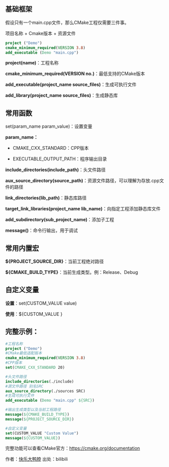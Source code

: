 ## 基础框架
假设只有一个main.cpp文件，那么CMake工程仅需要三件事。

项目名称 + Cmake版本  + 资源文件

```cmake
project ("Demo")
cmake_minimum_required(VERSION 3.8)
add_executable (Demo "main.cpp")
```

**project(name)**：工程名称

**cmake_minimum_required(VERSION no.)**：最低支持的CMake版本

**add_executable(project_name source_files)**：生成可执行文件

**add_library(project_name source_files)**：生成静态库

## 常用函数
set(param_name param_value)：设置变量

**param_name：**

- CMAKE_CXX_STANDARD：CPP版本

- EXECUTABLE_OUTPUT_PATH：程序输出目录

**include_directories(include_path)**：头文件路径

**aux_source_directory(source_path)**：资源文件路径，可以理解为存放.cpp文件的路径

**link_directories(lib_path)**：静态库路径

**target_link_libraries(project_name lib_name)**：向指定工程添加静态库文件

**add_subdirectory(sub_project_name)**：添加子工程

**message()**：命令行输出，用于调试

## 常用内置宏
**${PROJECT_SOURCE_DIR}**：当前工程绝对路径

**${CMAKE_BUILD_TYPE}**：当前生成类型。例：Release、Debug

## 自定义变量
**设置**：set(CUSTOM_VALUE value)

**使用**：${CUSTOM_VALUE }

## 完整示例：

```cmake
#工程名称
project ("Demo")
#CMake最低适配版本
cmake_minimum_required(VERSION 3.8)
#CPP版本
set(CMAKE_CXX_STANDARD 20)

#头文件路径
include_directories(./include)
#源文件路径 别名SRC
aux_source_directory(./sources SRC)
#生成可执行文件
add_executable (Demo "main.cpp" ${SRC})

#输出生成类型以及当前工程路径
message(${CMAKE_BUILD_TYPE})
message(${PROJECT_SOURCE_DIR})

#自定义变量
set(CUSTOM_VALUE "Custom Value")
message(${CUSTOM_VALUE})
```

完整功能可以查看CMake官方：https://cmake.org/documentation 

作者：[快乐大鸭脖](https://www.bilibili.com/read/cv33274091/?spm_id_from=333.999.0.0 )     出处：bilibili
